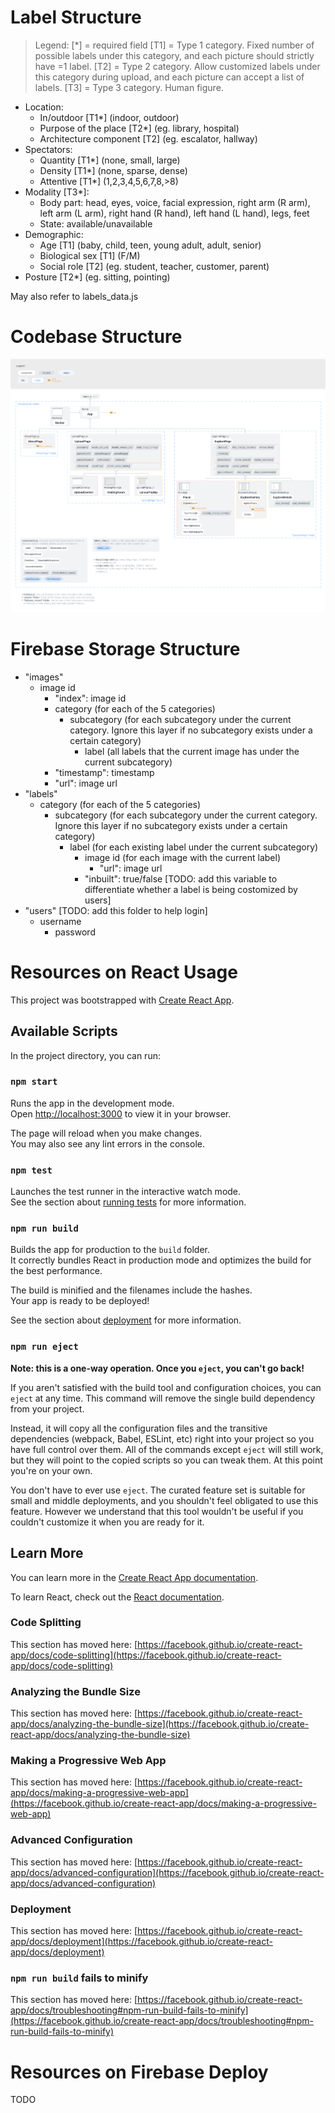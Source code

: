 # Label Structure

> Legend:
\[\*\] = required field
\[T1\] = Type 1 category. Fixed number of possible labels under this category, and each picture should strictly have =1 label.
\[T2\] = Type 2 category. Allow customized labels under this category during upload, and each picture can accept a list of labels.
\[T3\] = Type 3 category. Human figure.

- Location:
	- In/outdoor \[T1\*\] (indoor, outdoor)
	- Purpose of the place \[T2\*\] (eg. library, hospital)
  - Architecture component \[T2\] (eg. escalator, hallway)
- Spectators:
	- Quantity \[T1\*\] (none, small, large)
	- Density \[T1\*\] (none, sparse, dense)
	- Attentive \[T1\*\] (1,2,3,4,5,6,7,8,>8)
- Modality \[T3\*\]:
	* Body part: head, eyes, voice, facial expression, right arm (R arm), left arm (L arm), right hand (R hand), left hand (L hand), legs, feet
	* State: available/unavailable
- Demographic:
	- Age \[T1\] (baby, child, teen, young adult, adult, senior)
	- Biological sex \[T1\] (F/M)
	- Social role \[T2\] (eg. student, teacher, customer, parent)
- Posture \[T2\*\] (eg. sitting, pointing)

May also refer to labels_data.js



# Codebase Structure

![codebase structure diagram](https://github.com/haijun-ucsd/GesturesSearch/blob/Juliet/readme_imgs/CodebaseStructure.png?raw=true)



# Firebase Storage Structure

- "images"
	- image id
		- "index": image id
		- category (for each of the 5 categories)
			- subcategory (for each subcategory under the current category. Ignore this layer if no subcategory exists under a certain category)
				- label (all labels that the current image has under the current subcategory)
		- "timestamp": timestamp
		- "url": image url
- "labels"
	- category (for each of the 5 categories)
		- subcategory (for each subcategory under the current category. Ignore this layer if no subcategory exists under a certain category)
			- label (for each existing label under the current subcategory)
				- image id (for each image with the current label)
					- "url": image url
				- "inbuilt": true/false [TODO: add this variable to differentiate whether a label is being costomized by users]
- "users" [TODO: add this folder to help login]
	- username
		- password



# Resources on React Usage

This project was bootstrapped with [Create React App](https://github.com/facebook/create-react-app).

## Available Scripts

In the project directory, you can run:

### `npm start`

Runs the app in the development mode.\
Open [http://localhost:3000](http://localhost:3000) to view it in your browser.

The page will reload when you make changes.\
You may also see any lint errors in the console.

### `npm test`

Launches the test runner in the interactive watch mode.\
See the section about [running tests](https://facebook.github.io/create-react-app/docs/running-tests) for more information.

### `npm run build`

Builds the app for production to the `build` folder.\
It correctly bundles React in production mode and optimizes the build for the best performance.

The build is minified and the filenames include the hashes.\
Your app is ready to be deployed!

See the section about [deployment](https://facebook.github.io/create-react-app/docs/deployment) for more information.

### `npm run eject`

**Note: this is a one-way operation. Once you `eject`, you can't go back!**

If you aren't satisfied with the build tool and configuration choices, you can `eject` at any time. This command will remove the single build dependency from your project.

Instead, it will copy all the configuration files and the transitive dependencies (webpack, Babel, ESLint, etc) right into your project so you have full control over them. All of the commands except `eject` will still work, but they will point to the copied scripts so you can tweak them. At this point you're on your own.

You don't have to ever use `eject`. The curated feature set is suitable for small and middle deployments, and you shouldn't feel obligated to use this feature. However we understand that this tool wouldn't be useful if you couldn't customize it when you are ready for it.

## Learn More

You can learn more in the [Create React App documentation](https://facebook.github.io/create-react-app/docs/getting-started).

To learn React, check out the [React documentation](https://reactjs.org/).

### Code Splitting

This section has moved here: [https://facebook.github.io/create-react-app/docs/code-splitting](https://facebook.github.io/create-react-app/docs/code-splitting)

### Analyzing the Bundle Size

This section has moved here: [https://facebook.github.io/create-react-app/docs/analyzing-the-bundle-size](https://facebook.github.io/create-react-app/docs/analyzing-the-bundle-size)

### Making a Progressive Web App

This section has moved here: [https://facebook.github.io/create-react-app/docs/making-a-progressive-web-app](https://facebook.github.io/create-react-app/docs/making-a-progressive-web-app)

### Advanced Configuration

This section has moved here: [https://facebook.github.io/create-react-app/docs/advanced-configuration](https://facebook.github.io/create-react-app/docs/advanced-configuration)

### Deployment

This section has moved here: [https://facebook.github.io/create-react-app/docs/deployment](https://facebook.github.io/create-react-app/docs/deployment)

### `npm run build` fails to minify

This section has moved here: [https://facebook.github.io/create-react-app/docs/troubleshooting#npm-run-build-fails-to-minify](https://facebook.github.io/create-react-app/docs/troubleshooting#npm-run-build-fails-to-minify)



# Resources on Firebase Deploy

TODO
